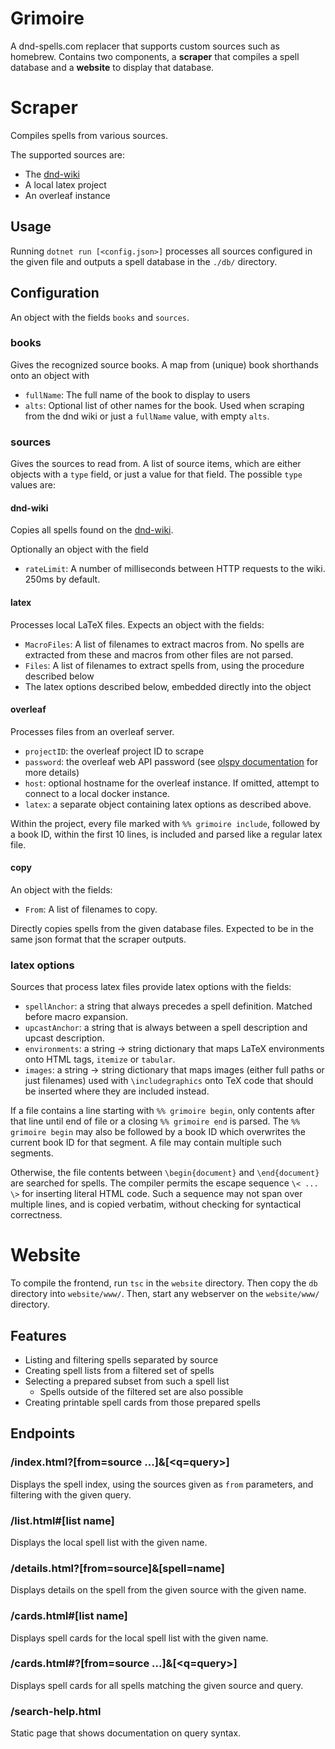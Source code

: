 # Grimoire
A dnd-spells.com replacer that supports custom sources such as homebrew.
Contains two components, a **scraper** that compiles a spell database and a **website** to display that database.

# Scraper
Compiles spells from various sources.

The supported sources are:
- The [dnd-wiki](http://http://dnd5e.wikidot.com/)
- A local latex project
- An overleaf instance

## Usage
Running `dotnet run [<config.json>]` processes all sources configured in the given file and outputs a spell database in the `./db/` directory.

## Configuration
An object with the fields `books` and `sources`.

### books
Gives the recognized source books. A map from (unique) book shorthands onto an object with
- `fullName`: The full name of the book to display to users
- `alts`: Optional list of other names for the book. Used when scraping from the dnd wiki
or just a `fullName` value, with empty `alts`.

### sources
Gives the sources to read from.
A list of source items, which are either objects with a `type` field, or just a value for that field.
The possible `type` values are:

#### dnd-wiki
Copies all spells found on the [dnd-wiki](http://http://dnd5e.wikidot.com/).

Optionally an object with the field
- `rateLimit`: A number of milliseconds between HTTP requests to the wiki. 250ms by default. 

#### latex
Processes local LaTeX files.
Expects an object with the fields:
- `MacroFiles`: A list of filenames to extract macros from.
	No spells are extracted from these and macros from other files are not parsed.
- `Files`: A list of filenames to extract spells from, using the procedure described below
- The latex options described below, embedded directly into the object

#### overleaf
Processes files from an overleaf server.

- `projectID`: the overleaf project ID to scrape
- `password`: the overleaf web API password (see [olspy documentation](https://github.com/loglob/olspy) for more details)
- `host`: optional hostname for the overleaf instance.
	If omitted, attempt to connect to a local docker instance.
- `latex`: a separate object containing latex options as described above.

Within the project, every file marked with `%% grimoire include`, followed by a book ID, within the first 10 lines, is included and parsed like a regular latex file.

#### copy
An object with the fields:
- `From`: A list of filenames to copy.

Directly copies spells from the given database files.
Expected to be in the same json format that the scraper outputs.


### latex options
Sources that process latex files provide latex options with the fields:
- `spellAnchor`: a string that always precedes a spell definition. Matched before macro expansion.
- `upcastAnchor`: a string that is always between a spell description and upcast description.
- `environments`: a string -> string dictionary that maps LaTeX environments onto HTML tags, `itemize` or `tabular`.
- `images`: a string -> string dictionary that maps images (either full paths or just filenames) used with `\includegraphics` onto TeX code that should be inserted where they are included instead.

If a file contains a line starting with `%% grimoire begin`, only contents after that line until end of file or a closing `%% grimoire end` is parsed.
The `%% grimoire begin` may also be followed by a book ID which overwrites the current book ID for that segment.
A file may contain multiple such segments.

Otherwise, the file contents between `\begin{document}` and `\end{document}` are searched for spells.
The compiler permits the escape sequence `\< ... \>` for inserting literal HTML code.
Such a sequence may not span over multiple lines, and is copied verbatim, without checking for syntactical correctness.


# Website
To compile the frontend, run `tsc` in the `website` directory.
Then copy the `db` directory into `website/www/`.
Then, start any webserver on the `website/www/` directory.

## Features
- Listing and filtering spells separated by source
- Creating spell lists from a filtered set of spells
- Selecting a prepared subset from such a spell list
	- Spells outside of the filtered set are also possible
- Creating printable spell cards from those prepared spells

## Endpoints
### /index.html?\[from=source ...]&\[<q=query>]
Displays the spell index, using the sources given as `from` parameters, and filtering with the given query.

### /list.html#\[list name]
Displays the local spell list with the given name.

### /details.html?\[from=source]&\[spell=name]
Displays details on the spell from the given source with the given name.

### /cards.html#\[list name]
Displays spell cards for the local spell list with the given name.

### /cards.html#?\[from=source ...]&\[<q=query>]
Displays spell cards for all spells matching the given source and query.

### /search-help.html
Static page that shows documentation on query syntax.